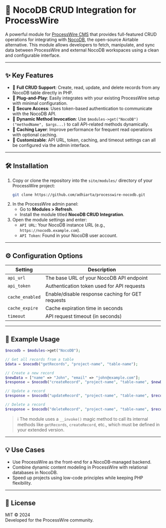# 🔗 NocoDB CRUD Integration for ProcessWire

A powerful module for [ProcessWire CMS](https://processwire.com) that provides full-featured CRUD operations for integrating with [NocoDB](https://www.nocodb.com), the open-source Airtable alternative. This module allows developers to fetch, manipulate, and sync data between ProcessWire and external NocoDB workspaces using a clean and configurable interface.

---

## ✨ Key Features

- 🔄 **Full CRUD Support**: Create, read, update, and delete records from any NocoDB table directly in PHP.
- 🧩 **Plug-and-Play**: Easily integrates with your existing ProcessWire setup with minimal configuration.
- 🔐 **Secure Access**: Uses token-based authentication to communicate with the NocoDB API.
- 🧠 **Dynamic Method Invocation**: Use `$modules->get("NocoDB")("methodName", $args...)` to call API-related methods dynamically.
- 🚀 **Caching Layer**: Improve performance for frequent read operations with optional caching.
- 🔧 **Customizable**: API URL, token, caching, and timeout settings can all be configured via the admin interface.

---

## 🛠 Installation

1. Copy or clone the repository into the `site/modules/` directory of your ProcessWire project:
   ```bash
   git clone https://github.com/adhiarta/processwire-nocodb.git
   ```
2. In the ProcessWire admin panel:
   - Go to **Modules > Refresh**.
   - Install the module titled **NocoDB CRUD Integration**.
3. Open the module settings and enter:
   - `API URL`: Your NocoDB instance URL (e.g., `https://nocodb.example.com`).
   - `API Token`: Found in your NocoDB user account.

---

## ⚙️ Configuration Options

| Setting            | Description                                      |
|--------------------|--------------------------------------------------|
| `api_url`          | The base URL of your NocoDB API endpoint        |
| `api_token`        | Authentication token used for API requests      |
| `cache_enabled`    | Enable/disable response caching for GET requests |
| `cache_expire`     | Cache expiration time in seconds                |
| `timeout`          | API request timeout (in seconds)                |

---

## 🚀 Example Usage

```php
$nocodb = $modules->get("NocoDB");

// Get all records from a table
$data = $nocodb("getRecords", "project-name", "table-name");

// Create a new record
$newData = ["name" => "John", "email" => "john@example.com"];
$response = $nocodb("createRecord", "project-name", "table-name", $newData);

// Update a record
$response = $nocodb("updateRecord", "project-name", "table-name", $recordId, $updatedData);

// Delete a record
$response = $nocodb("deleteRecord", "project-name", "table-name", $recordId);
```

> ℹ️ The module uses a `__invoke()` magic method to call its internal methods like `getRecords`, `createRecord`, etc., which must be defined in your extended version.

---

## 💡 Use Cases

- Use ProcessWire as the front-end for a NocoDB-managed backend.
- Combine dynamic content modeling in ProcessWire with relational databases in NocoDB.
- Speed up projects using low-code principles while keeping PHP flexibility.

---

## 🪪 License

MIT © 2024  
Developed for the ProcessWire community.
